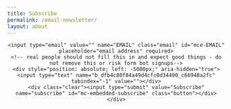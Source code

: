 ```yaml
---
title: Subscribe
permalink: /email-newsletter/
layout: about
---
```


<center>
<!-- Begin MailChimp Signup Form -->
<div id="mc_embed_signup">
<form action="https://markpollard.us1.list-manage.com/subscribe/post?u=dfb4c80f84a49d4cfc0d34490&amp;id=c66948a2fc" method="post" id="mc-embedded-subscribe-form" name="mc-embedded-subscribe-form" class="validate" target="_blank" novalidate>
    <div id="mc_embed_signup_scroll">

    <input type="email" value="" name="EMAIL" class="email" id="mce-EMAIL" placeholder="email address" required>
    <!-- real people should not fill this in and expect good things - do not remove this or risk form bot signups-->
    <div style="position: absolute; left: -5000px;" aria-hidden="true"><input type="text" name="b_dfb4c80f84a49d4cfc0d34490_c66948a2fc" tabindex="-1" value=""></div>
    <div class="clear"><input type="submit" value="Subscribe" name="subscribe" id="mc-embedded-subscribe" class="button"></div>
    </div>
</form>
</div>
</center>

